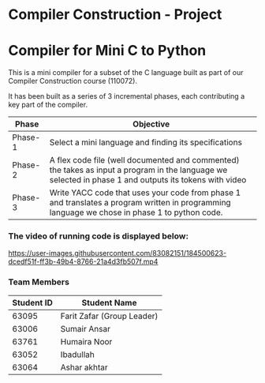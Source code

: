 Compiler Construction - Project 
===============================

# Compiler for Mini C to Python
This is a mini compiler for a subset of the C language built as part of our Compiler Construction course (110072).

It has been built as a series of 3 incremental phases, each contributing a key part of the compiler.

| Phase   | Objective                                                                                                                                              |
|---------|----------------------------------------------------------------------------------------------                                                          |
| Phase-1 | Select a mini language and finding its specifications                                                                                                  |
| Phase-2 | A flex code file (well documented and commented) the takes as input a program in the language we selected in phase 1 and outputs its tokens with video |
| Phase-3 | Write YACC code that uses your code from phase 1 and translates a program written in programming language we chose in phase 1 to python code.          |           

### The video of running code is displayed below:  


https://user-images.githubusercontent.com/83082151/184500623-dcedf51f-ff3b-49b4-8766-21a4d3fb507f.mp4



### Team Members

| Student ID     | Student Name                |
| -------------  | -------------               |
| 63095          | Farit Zafar (Group Leader)  | 
| 63006          | Sumair Ansar                |
| 63761          | Humaira Noor                | 
| 63052          | Ibadullah                   |
| 63064          | Ashar akhtar                | 

